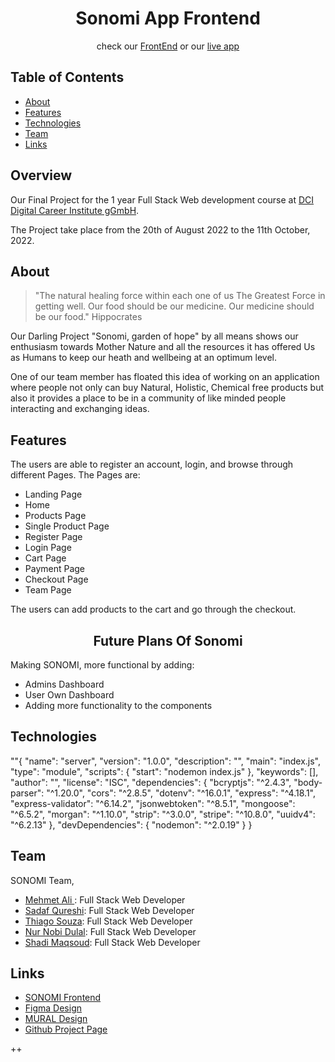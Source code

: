 <h1 align="center">Sonomi App Frontend</h1>
<p align="center">
check our <a href="https://github.com/SMNST-Final-Project/deployready/tree/main/server" target="_blank">FrontEnd</a> or our <a href="" target="_blank">live app</a>
</p>

<!-- TABLE OF CONTENTS -->

## Table of Contents

- [About](#about)  
- [Features](#features)
- [Technologies](#technologies)
- [Team](#team)
- [Links](#links)

<!-- ABOUT -->

## Overview


Our Final Project for the 1 year Full Stack Web development course at [DCI Digital Career Institute gGmbH](https://digitalcareerinstitute.org/de/).

The Project take place from the 20th of August 2022 to the 11th October, 2022.

## About

> "The natural healing force within each one of us The Greatest Force in getting well. Our food should be our medicine. Our medicine should be our food." Hippocrates

Our Darling Project "Sonomi, garden of hope" by all means shows our enthusiasm towards Mother Nature and all the resources it has offered Us as Humans to keep our heath and wellbeing at an optimum level.

One of our team member has floated this idea of working on an application where people not only can buy Natural, Holistic, Chemical free products but also it provides a place to be in a community of like minded people interacting and exchanging ideas.

## Features

The users are able to register an account, login, and browse through different Pages.
The Pages are:
- Landing Page
- Home
- Products Page
- Single Product Page
- Register Page
- Login Page
- Cart Page
- Payment Page
- Checkout Page
- Team Page

The users can add products to the cart and go through the checkout.

<h2 align="center">Future Plans Of Sonomi</h2>

Making SONOMI, more functional by adding:
- Admins Dashboard
- User Own Dashboard
- Adding more functionality to the components

<!-- TECHNOLOGIES -->

## Technologies

""{
  "name": "server",
  "version": "1.0.0",
  "description": "",
  "main": "index.js",
  "type": "module",
  "scripts": {
    "start": "nodemon index.js"
  },
  "keywords": [],
  "author": "",
  "license": "ISC",
  "dependencies": {
    "bcryptjs": "^2.4.3",
    "body-parser": "^1.20.0",
    "cors": "^2.8.5",
    "dotenv": "^16.0.1",
    "express": "^4.18.1",
    "express-validator": "^6.14.2",
    "jsonwebtoken": "^8.5.1",
    "mongoose": "^6.5.2",
    "morgan": "^1.10.0",
    "strip": "^3.0.0",
    "stripe": "^10.8.0",
    "uuidv4": "^6.2.13"
  },
  "devDependencies": {
    "nodemon": "^2.0.19"
  }
}

<!-- TEAM -->

## Team

SONOMI Team,

- [Mehmet Ali ](https://github.com/akayami001): Full Stack Web Developer
- [Sadaf Qureshi](https://github.com/green2050): Full Stack Web Developer
- [Thiago Souza](https://github.com/mistersouza): Full Stack Web Developer
- [Nur Nobi Dulal](https://github.com/nndulal): Full Stack Web Developer
- [Shadi Maqsoud](https://github.com/BananaJoe94): Full Stack Web Developer


<!-- LINKS -->

## Links

- [SONOMI Frontend](https://github.com/SMNST-Final-Project/deployready/tree/main/client)
- [Figma Design](https://www.figma.com/file/3vUNctE4gwb82uO6gefGFT/Final-Project?node-id=127%3A161)
- [MURAL Design](https://app.mural.co/t/dciwebdevfinalproject20226231/m/dciwebdevfinalproject20226231/1660827077913/0dd01faf6770b00bf65bd15adf06eba68290c697?sender=ubffe43a24a9837cdd8a80039)
- [Github Project Page](https://github.com/orgs/SMNST-Final-Project/projects/1/views/1?layout=board)



++